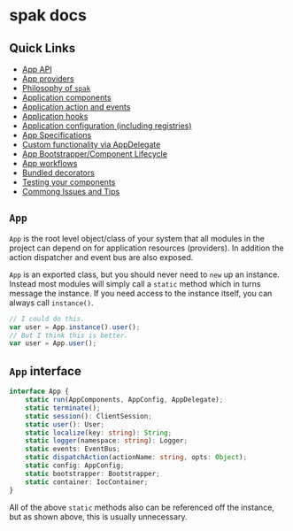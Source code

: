 # spak docs

## Quick Links

- [App API](#app-interface)
- [App providers](./app-providers.md)
- [Philosophy of `spak`](./philosophy.md)
- [Application components](./app-component.md)
- [Application action and events](./app-actions-and-events.md)
- [Application hooks](./app-hooks.md)
- [Application configuration (including registries)](./app-config.md)
- [App Specifications](./specifications.md)
- [Custom functionality via AppDelegate](./app-delegate.md)
- [App Bootstrapper/Component Lifecycle](./app-run.md)
- [App workflows](./app-workflows.md)
- [Bundled decorators](./decorators.md)
- [Testing your components](./testing.md)
- [Commong Issues and Tips](./tips.md)

## `App`

`App` is the root level object/class of your system that all modules in the project can depend on for application resources (providers). In addition the action dispatcher and event bus are also exposed.

`App` is an exported class, but you should never need to `new` up an instance. Instead most modules will simply call a `static` method which in turns message the instance.
If you need access to the instance itself, you can always call `instance()`.

```javascript
// I could do this.
var user = App.instance().user();
// But I think this is better.
var user = App.user();
```

## `App` interface

```typescript
interface App {
    static run(AppComponents, AppConfig, AppDelegate);
    static terminate();
    static session(): ClientSession;
    static user(): User;
    static localize(key: string): String;
    static logger(namespace: string): Logger;
    static events: EventBus;
    static dispatchAction(actionName: string, opts: Object);
    static config: AppConfig;
    static bootstrapper: Bootstrapper;
    static container: IocContainer;
}
```

All of the above `static` methods also can be referenced off the instance, but as shown above, this is usually unnecessary.

